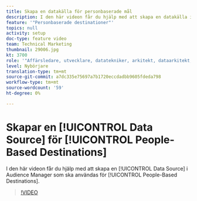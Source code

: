 ```yaml
---
title: Skapa en datakälla för personbaserade mål
description: I den här videon får du hjälp med att skapa en datakälla i Audience Manager som ska användas för personbaserade destinationer.
feature: '"Personbaserade destinationer"'
topics: null
activity: setup
doc-type: feature video
team: Technical Marketing
thumbnail: 29006.jpg
kt: 3700
role: '"Affärsledare, utvecklare, datatekniker, arkitekt, dataarkitekt, administratör, ledare"'
level: Nybörjare
translation-type: tm+mt
source-git-commit: a7dc335e75697a7b1720eccdadbb9605fdeda798
workflow-type: tm+mt
source-wordcount: '59'
ht-degree: 0%

---
```



# Skapar en [!UICONTROL Data Source] för [!UICONTROL People-Based Destinations]

I den här videon får du hjälp med att skapa en [!UICONTROL Data Source] i Audience Manager som ska användas för [!UICONTROL People-Based Destinations].

>[!VIDEO](https://video.tv.adobe.com/v/29006/?quality=12)
